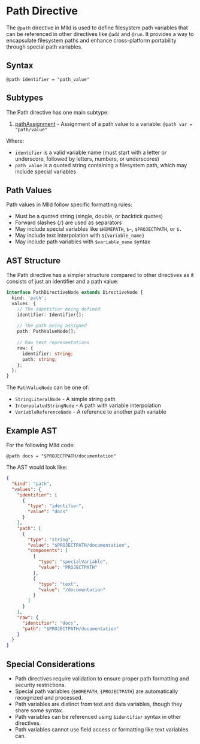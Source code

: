 # Path Directive

The `@path` directive in Mlld is used to define filesystem path variables that can be referenced in other directives like `@add` and `@run`. It provides a way to encapsulate filesystem paths and enhance cross-platform portability through special path variables.

## Syntax

```mlld
@path identifier = "path_value"
```

## Subtypes

The Path directive has one main subtype:

1. [pathAssignment](./pathAssignment.md) - Assignment of a path value to a variable: `@path var = "path/value"`

Where:
- `identifier` is a valid variable name (must start with a letter or underscore, followed by letters, numbers, or underscores)
- `path_value` is a quoted string containing a filesystem path, which may include special variables

## Path Values

Path values in Mlld follow specific formatting rules:
- Must be a quoted string (single, double, or backtick quotes)
- Forward slashes (`/`) are used as separators
- May include special variables like `$HOMEPATH`, `$~`, `$PROJECTPATH`, or `$.`
- May include text interpolation with `${variable_name}`
- May include path variables with `$variable_name` syntax

## AST Structure

The Path directive has a simpler structure compared to other directives as it consists of just an identifier and a path value:

```typescript
interface PathDirectiveNode extends DirectiveNode {
  kind: 'path';
  values: {
    // The identifier being defined
    identifier: Identifier[];
    
    // The path being assigned
    path: PathValueNode[];
    
    // Raw text representations
    raw: {
      identifier: string;
      path: string;
    };
  };
}
```

The `PathValueNode` can be one of:
- `StringLiteralNode` - A simple string path
- `InterpolatedStringNode` - A path with variable interpolation
- `VariableReferenceNode` - A reference to another path variable

## Example AST

For the following Mlld code:

```mlld
@path docs = "$PROJECTPATH/documentation"
```

The AST would look like:

```json
{
  "kind": "path",
  "values": {
    "identifier": [
      {
        "type": "identifier",
        "value": "docs"
      }
    ],
    "path": [
      {
        "type": "string",
        "value": "$PROJECTPATH/documentation",
        "components": [
          {
            "type": "specialVariable",
            "value": "PROJECTPATH"
          },
          {
            "type": "text",
            "value": "/documentation"
          }
        ]
      }
    ],
    "raw": {
      "identifier": "docs",
      "path": "$PROJECTPATH/documentation"
    }
  }
}
```

## Special Considerations

- Path directives require validation to ensure proper path formatting and security restrictions.
- Special path variables (`$HOMEPATH`, `$PROJECTPATH`) are automatically recognized and processed.
- Path variables are distinct from text and data variables, though they share some syntax.
- Path variables can be referenced using `$identifier` syntax in other directives.
- Path variables cannot use field access or formatting like text variables can.